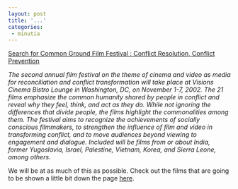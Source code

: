 ```yaml
---
layout: post
title: '...'
categories:
 - minutia
---
```


<a href="http://www.sfcg.org/">Search for Common Ground Film Festival : Conflict Resolution, Conflict Prevention</a>

<i>The second annual film festival on the theme of cinema and video as media for reconciliation and conflict transformation will take place at Visions Cinema Bistro Lounge in Washington, DC, on November 1-7, 2002. The 21 films emphasize the common humanity shared by people in conflict and reveal why they feel, think, and act as they do.  While not ignoring the differences that divide people, the films highlight the commonalities among them.  The festival aims to recognize the achievements of socially conscious filmmakers, to strengthen the influence of film and video in transforming conflict, and to move audiences beyond viewing to engagement and dialogue. Included will be films from or about India, former Yugoslavia, Israel, Palestine, Vietnam, Korea, and Sierra Leone, among others. </i>

We will be at as much of this as possible. Check out the films that are going to be shown a little bit down the page <a href="http://www.sfcg.org/actdetail.cfm?locus=Arts&name=programs&programid=309">here</a>.

